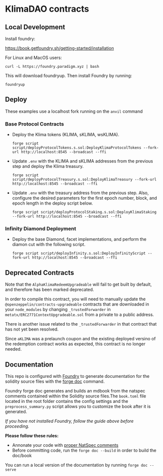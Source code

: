 # KlimaDAO contracts

## Local Development

Install foundry:

https://book.getfoundry.sh/getting-started/installation

For Linux and MacOS users:

```
curl -L https://foundry.paradigm.xyz | bash
```

This will download foundryup. Then install Foundry by running:

```
foundryup
```

## Deploy

These examples use a localhost fork running on the `anvil` command

### Base Protocol Contracts

- Deploy the Klima tokens (KLIMA, sKLIMA, wsKLIMA).

  ```
  forge script script/deployProtocolTokens.s.sol:DeployKlimaProtocolTokens --fork-url http://localhost:8545 --broadcast --ffi
  ```

- Update `.env` with the KLIMA and sKLIMA addresses from the previous step and deploy the Klima treasury.

  ```
  forge script script/deployProtocolTreasury.s.sol:DeployKlimaTreasury --fork-url http://localhost:8545 --broadcast --ffi
  ```

- Update `.env` with the treasury address from the previous step. Also, configure the desired parameters for the first epoch number, block, and epoch length in the deploy script below.

  ```
  forge script script/deployProtocolStaking.s.sol:DeployKlimaStaking --fork-url http://localhost:8545 --broadcast --ffi
  ```

### Infinity Diamond Deployment

- Deploy the base Diamond, facet implementations, and perform the diamon cut with the following script.
  ```
  forge script script/deployInfinity.s.sol:DeployInfinityScript --fork-url http://localhost:8545 --broadcast --ffi
  ```

## Deprecated Contracts

Note that the `AlphaKlimaRedeemUpgradeable` will fail to get built by default, and therefore has been marked deprecated.

In order to compile this contract, you will need to manually update the `@openzeppelin/contracts-upgradeable`
contracts that are downloaded in your `node_modules` by changing `_trustedForwarder`
in `metatx/ERC2771ContextUpgradeable.sol` from a private to a public address.

There is another issue related to the `_trustedForwarder` in that contract that has not yet been resolved.

Since `aKLIMA` was a prelaunch coupon and the existing deployed versino of the redemption contract works as expected, this contract is no longer needed.

## Documentation

This repo is configured with [Foundry](https://book.getfoundry.sh/) to generate documentation for the solidity source files with the [forge doc](https://book.getfoundry.sh/reference/forge/forge-doc) command.

Foundry forge doc generates and builds an mdbook from the natspec comments contained within the Solidity source files.The `book.toml` file located in the root folder contains the config settings and the `preprocess_summary.py` script allows you to customize the book after it is generated.

*If you have not installed Foundry, follow the guide above before proceeding.*

**Please follow these rules:**
- Annonate your code with [proper NatSpec comments](https://docs.soliditylang.org/en/latest/natspec-format.html)
- Before committing code, run the `forge doc --build` in order to build the doc/book

You can run a local version of the documentation by running `forge doc --serve`